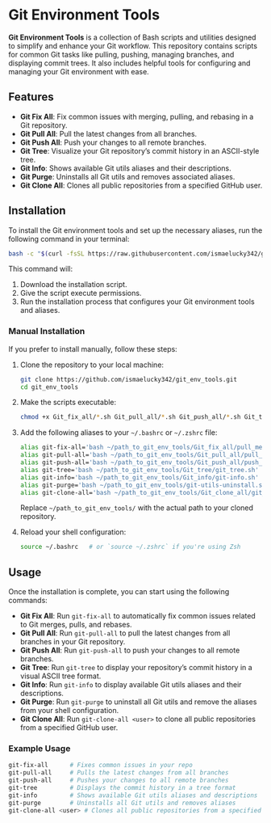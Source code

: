 # Git Environment Tools

**Git Environment Tools** is a collection of Bash scripts and utilities designed to simplify and enhance your Git workflow. This repository contains scripts for common Git tasks like pulling, pushing, managing branches, and displaying commit trees. It also includes helpful tools for configuring and managing your Git environment with ease.

## Features

- **Git Fix All**: Fix common issues with merging, pulling, and rebasing in a Git repository.
- **Git Pull All**: Pull the latest changes from all branches.
- **Git Push All**: Push your changes to all remote branches.
- **Git Tree**: Visualize your Git repository’s commit history in an ASCII-style tree.
- **Git Info**: Shows available Git utils aliases and their descriptions.
- **Git Purge**: Uninstalls all Git utils and removes associated aliases.
- **Git Clone All**: Clones all public repositories from a specified GitHub user.

## Installation

To install the Git environment tools and set up the necessary aliases, run the following command in your terminal:

```bash
bash -c "$(curl -fsSL https://raw.githubusercontent.com/ismaelucky342/git_env_tools/main/install_git_utils.sh)"
```

This command will:

1. Download the installation script.
2. Give the script execute permissions.
3. Run the installation process that configures your Git environment tools and aliases.

### Manual Installation

If you prefer to install manually, follow these steps:

1. Clone the repository to your local machine:
    
    ```bash
    git clone https://github.com/ismaelucky342/git_env_tools.git
    cd git_env_tools
    ```
    
2. Make the scripts executable:
    
    ```bash
    chmod +x Git_fix_all/*.sh Git_pull_all/*.sh Git_push_all/*.sh Git_tree/*.sh Git_info/*.sh Git_clone_all/*.sh
    ```
    
3. Add the following aliases to your `~/.bashrc` or `~/.zshrc` file:
    
    ```bash
    alias git-fix-all='bash ~/path_to_git_env_tools/Git_fix_all/pull_merge_rebase_fix.sh'
    alias git-pull-all='bash ~/path_to_git_env_tools/Git_pull_all/pull_all.sh'
    alias git-push-all='bash ~/path_to_git_env_tools/Git_push_all/push_all.sh'
    alias git-tree='bash ~/path_to_git_env_tools/Git_tree/git_tree.sh'
    alias git-info='bash ~/path_to_git_env_tools/Git_info/git-info.sh'
    alias git-purge='bash ~/path_to_git_env_tools/git-utils-uninstall.sh'
    alias git-clone-all='bash ~/path_to_git_env_tools/Git_clone_all/git_clone_all.sh'
    ```
    
    Replace `~/path_to_git_env_tools/` with the actual path to your cloned repository.
    
4. Reload your shell configuration:
    
    ```bash
    source ~/.bashrc   # or `source ~/.zshrc` if you're using Zsh
    ```
    

## Usage

Once the installation is complete, you can start using the following commands:

- **Git Fix All**: Run `git-fix-all` to automatically fix common issues related to Git merges, pulls, and rebases.
- **Git Pull All**: Run `git-pull-all` to pull the latest changes from all branches in your Git repository.
- **Git Push All**: Run `git-push-all` to push your changes to all remote branches.
- **Git Tree**: Run `git-tree` to display your repository’s commit history in a visual ASCII tree format.
- **Git Info**: Run `git-info` to display available Git utils aliases and their descriptions.
- **Git Purge**: Run `git-purge` to uninstall all Git utils and remove the aliases from your shell configuration.
- **Git Clone All**: Run `git-clone-all <user>` to clone all public repositories from a specified GitHub user.

### Example Usage

```bash
git-fix-all      # Fixes common issues in your repo
git-pull-all     # Pulls the latest changes from all branches
git-push-all     # Pushes your changes to all remote branches
git-tree         # Displays the commit history in a tree format
git-info         # Shows available Git utils aliases and descriptions
git-purge        # Uninstalls all Git utils and removes aliases
git-clone-all <user> # Clones all public repositories from a specified GitHub user
```
